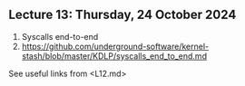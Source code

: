 ## Lecture 13: Thursday, 24 October 2024

1. Syscalls end-to-end
  1. <https://github.com/underground-software/kernel-stash/blob/master/KDLP/syscalls_end_to_end.md>

See useful links from <L12.md>

